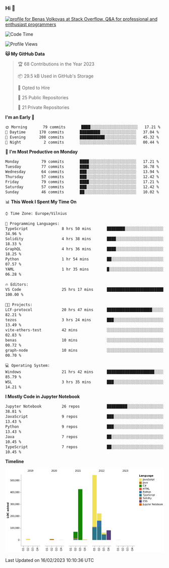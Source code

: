 ### Hi 👋
<a href="https://stackoverflow.com/users/14954249/benas-volkovas"><img src="https://stackoverflow.com/users/flair/14954249.png?theme=dark" width="208" height="58" alt="profile for Benas Volkovas at Stack Overflow, Q&amp;A for professional and enthusiast programmers" title="profile for Benas Volkovas at Stack Overflow, Q&amp;A for professional and enthusiast programmers"></a>

<!--START_SECTION:waka-->
![Code Time](http://img.shields.io/badge/Code%20Time-1%2C276%20hrs%2052%20mins-blue)

![Profile Views](http://img.shields.io/badge/Profile%20Views-0-blue)

**🐱 My GitHub Data** 

> 🏆 68 Contributions in the Year 2023
 > 
> 📦 29.5 kB Used in GitHub's Storage 
 > 
> 💼 Opted to Hire
 > 
> 📜 25 Public Repositories 
 > 
> 🔑 21 Private Repositories  
 > 
**I'm an Early 🐤** 

```text
🌞 Morning       79 commits       ████░░░░░░░░░░░░░░░░░░░░░   17.21 % 
🌆 Daytime      170 commits       █████████░░░░░░░░░░░░░░░░   37.04 % 
🌃 Evening      208 commits       ███████████░░░░░░░░░░░░░░   45.32 % 
🌙 Night          2 commits       ░░░░░░░░░░░░░░░░░░░░░░░░░   00.44 % 

```
📅 **I'm Most Productive on Monday** 

```text
Monday          79 commits       ████░░░░░░░░░░░░░░░░░░░░░   17.21 % 
Tuesday         77 commits       ████░░░░░░░░░░░░░░░░░░░░░   16.78 % 
Wednesday       64 commits       ███░░░░░░░░░░░░░░░░░░░░░░   13.94 % 
Thursday        57 commits       ███░░░░░░░░░░░░░░░░░░░░░░   12.42 % 
Friday          79 commits       ████░░░░░░░░░░░░░░░░░░░░░   17.21 % 
Saturday        57 commits       ███░░░░░░░░░░░░░░░░░░░░░░   12.42 % 
Sunday          46 commits       ██░░░░░░░░░░░░░░░░░░░░░░░   10.02 % 

```


📊 **This Week I Spent My Time On** 

```text
⌚︎ Time Zone: Europe/Vilnius

💬 Programming Languages: 
TypeScript               8 hrs 50 mins       ████████░░░░░░░░░░░░░░░░░   34.96 % 
Solidity                 4 hrs 38 mins       ████░░░░░░░░░░░░░░░░░░░░░   18.33 % 
GraphQL                  4 hrs 36 mins       ████░░░░░░░░░░░░░░░░░░░░░   18.25 % 
Python                   1 hr 54 mins        ██░░░░░░░░░░░░░░░░░░░░░░░   07.57 % 
YAML                     1 hr 35 mins        █░░░░░░░░░░░░░░░░░░░░░░░░   06.28 % 

🔥 Editors: 
VS Code                  25 hrs 17 mins      █████████████████████████   100.00 % 

🐱‍💻 Projects: 
LCF-protocol             20 hrs 47 mins      ████████████████████░░░░░   82.21 % 
tezos                    3 hrs 24 mins       ███░░░░░░░░░░░░░░░░░░░░░░   13.49 % 
vite-ethers-test         42 mins             ░░░░░░░░░░░░░░░░░░░░░░░░░   02.83 % 
benas                    10 mins             ░░░░░░░░░░░░░░░░░░░░░░░░░   00.72 % 
graph-node               10 mins             ░░░░░░░░░░░░░░░░░░░░░░░░░   00.70 % 

💻 Operating System: 
Windows                  21 hrs 42 mins      █████████████████████░░░░   85.79 % 
WSL                      3 hrs 35 mins       ███░░░░░░░░░░░░░░░░░░░░░░   14.21 % 

```

**I Mostly Code in Jupyter Notebook** 

```text
Jupyter Notebook         26 repos            █████████░░░░░░░░░░░░░░░░   38.81 % 
JavaScript               9 repos             ███░░░░░░░░░░░░░░░░░░░░░░   13.43 % 
Python                   9 repos             ███░░░░░░░░░░░░░░░░░░░░░░   13.43 % 
Java                     7 repos             ██░░░░░░░░░░░░░░░░░░░░░░░   10.45 % 
TypeScript               7 repos             ██░░░░░░░░░░░░░░░░░░░░░░░   10.45 % 

```


**Timeline**

![Chart not found](https://raw.githubusercontent.com/BenasVolkovas/BenasVolkovas/main/charts/bar_graph.png) 


 Last Updated on 16/02/2023 10:10:36 UTC
<!--END_SECTION:waka-->
